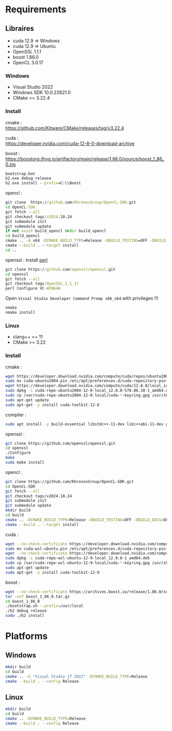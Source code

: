 # Requirements
  
## Libraires
- cuda 12.9 => Windows
- cuda 12.9 => Ubuntu
- OpenSSL 1.1.1
- boost 1.86.0
- OpenCL 3.0.17
  
### Windows
- Visual Studio 2022
- Windows SDK 10.0.22621.0
- CMake >= 3.22.4

### Install
cmake :  
https://github.com/Kitware/CMake/releases/tag/v3.22.4  
  
cuda :  
https://developer.nvidia.com/cuda-12-8-0-download-archive  
  
boost :  
https://boostorg.jfrog.io/artifactory/main/release/1.86.0/source/boost_1_86_0.zip  
```bat
bootstrap.bat
b2.exe debug release
b2.exe install --prefix=C:\\Boost
```
  
opencl : 
```bat
git clone  https://github.com/KhronosGroup/OpenCL-SDK.git
cd OpenCL-SDK
git fetch --all
git checkout tags/v2024.10.24
git submodule init
git submodule update
if not exist build_opencl mkdir build_opencl
cd build_opencl
cmake .. -A x64 -DCMAKE_BUILD_TYPE=Release -DBUILD_TESTING=OFF -DBUILD_DOCS=OFF -DBUILD_EXAMPLES=OFF -DBUILD_TESTS=OFF -DOPENCL_SDK_BUILD_SAMPLES=ON -DOPENCL_SDK_TEST_SAMPLES=OFF -DCMAKE_INSTALL_PREFIX=C:/OpenCL
cmake --build . --target install
cd ..
```
  
openssl :
Install [perl](https://github.com/openssl/openssl/blob/master/NOTES-PERL.md)
```bat
git clone https://github.com/openssl/openssl.git
cd openssl
git fetch --all
git checkout tags/OpenSSL_1_1_1t
perl Configure VC-WIN64A
```
Open `Visual Studio Developer Command Promp x86_x64` with privileges !!!
```bat
nmake
nmake install
```
  
### Linux
- clang++ == 11
- CMake >= 3.22

### Install
cmake :
```sh
wget https://developer.download.nvidia.com/compute/cuda/repos/ubuntu2004/x86_64/cuda-ubuntu2004.pin --no-check-certificate
sudo mv cuda-ubuntu2004.pin /etc/apt/preferences.d/cuda-repository-pin-600
wget https://developer.download.nvidia.com/compute/cuda/12.8.0/local_installers/cuda-repo-ubuntu2004-12-8-local_12.8.0-570.86.10-1_amd64.deb --no-check-certificate
sudo dpkg -i cuda-repo-ubuntu2004-12-8-local_12.8.0-570.86.10-1_amd64.deb
sudo cp /var/cuda-repo-ubuntu2004-12-8-local/cuda-*-keyring.gpg /usr/share/keyrings/
sudo apt-get update
sudo apt-get -y install cuda-toolkit-12-8
```

  
compiler :
```sh
sudo apt install -y build-essential libstdc++-11-dev libc++abi-11-dev gnutls-dev cppcheck checkinstall clang-11 libx11-dev
```
  
openssl :
```sh
git clone https://github.com/openssl/openssl.git
cd openssl
./Configure
make
sudo make install
```
  
opencl :
```sh
git clone https://github.com/KhronosGroup/OpenCL-SDK.git
cd OpenCL-SDK
git fetch --all
git checkout tags/v2024.10.24
git submodule init
git submodule update
mkdir build
cd build
cmake .. -DCMAKE_BUILD_TYPE=Release -DBUILD_TESTING=OFF -DBUILD_DOCS=OFF -DBUILD_EXAMPLES=OFF -DBUILD_TESTS=OFF -DOPENCL_SDK_BUILD_SAMPLES=OFF -DOPENCL_SDK_TEST_SAMPLES=OFF -DCMAKE_INSTALL_PREFIX=/usr/local
cmake --build . --target install
```
  
cuda :
```sh
wget --no-check-certificate https://developer.download.nvidia.com/compute/cuda/repos/wsl-ubuntu/x86_64/cuda-wsl-ubuntu.pin
sudo mv cuda-wsl-ubuntu.pin /etc/apt/preferences.d/cuda-repository-pin-600
wget --no-check-certificate https://developer.download.nvidia.com/compute/cuda/12.9.0/local_installers/cuda-repo-wsl-ubuntu-12-9-local_12.9.0-1_amd64.deb
sudo dpkg -i cuda-repo-wsl-ubuntu-12-9-local_12.9.0-1_amd64.deb
sudo cp /var/cuda-repo-wsl-ubuntu-12-9-local/cuda-*-keyring.gpg /usr/share/keyrings/
sudo apt-get update
sudo apt-get -y install cuda-toolkit-12-9
```
  
boost :
```sh
wget --no-check-certificate https://archives.boost.io/release/1.86.0/source/boost_1_86_0.tar.gz
tar -xvf boost_1_86_0.tar.gz
cd boost_1_86_0
./bootstrap.sh --prefix=/usr/local
./b2 debug release
sudo ./b2 install
```
  
# Platforms
  
## Windows
```sh
mkdir build
cd build
cmake .. -G "Visual Studio 17 2022" -DCMAKE_BUILD_TYPE=Release
cmake --build . --config Release
```
  
## Linux
```sh
mkdir build
cd build
cmake .. -DCMAKE_BUILD_TYPE=Release
cmake --build . --config Release
```
